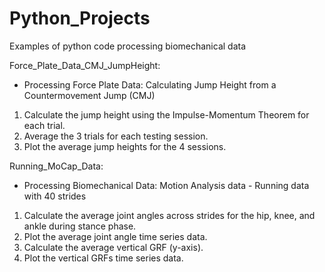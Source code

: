 # Python_Projects
Examples of python code processing biomechanical data


Force_Plate_Data_CMJ_JumpHeight:
- Processing Force Plate Data: Calculating Jump Height from a Countermovement Jump (CMJ)
1. Calculate the jump height using the Impulse-Momentum Theorem for each trial. 
2. Average the 3 trials for each testing session. 
3. Plot the average jump heights for the 4 sessions.



Running_MoCap_Data: 
- Processing Biomechanical Data: Motion Analysis data - Running data with 40 strides
1. Calculate the average joint angles across strides for the hip, knee, and ankle during stance phase.
2. Plot the average joint angle time series data.  
3. Calculate the average vertical GRF (y-axis). 
4. Plot the vertical GRFs time series data.
